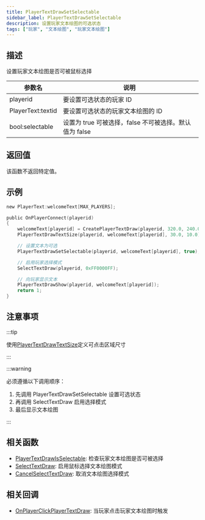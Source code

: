 ```yaml
---
title: PlayerTextDrawSetSelectable
sidebar_label: PlayerTextDrawSetSelectable
description: 设置玩家文本绘图的可选状态
tags: ["玩家", "文本绘图", "玩家文本绘图"]
---
```


## 描述

设置玩家文本绘图是否可被鼠标选择

| 参数名            | 说明                                                   |
| ----------------- | ------------------------------------------------------ |
| playerid          | 要设置可选状态的玩家 ID                                |
| PlayerText:textid | 要设置可选状态的玩家文本绘图的 ID                      |
| bool:selectable   | 设置为 true 可被选择，false 不可被选择。默认值为 false |

## 返回值

该函数不返回特定值。

## 示例

```c
new PlayerText:welcomeText[MAX_PLAYERS];

public OnPlayerConnect(playerid)
{
    welcomeText[playerid] = CreatePlayerTextDraw(playerid, 320.0, 240.0, "Welcome to my server");
    PlayerTextDrawTextSize(playerid, welcomeText[playerid], 30.0, 10.0);

    // 设置文本为可选
    PlayerTextDrawSetSelectable(playerid, welcomeText[playerid], true);

    // 启用玩家选择模式
    SelectTextDraw(playerid, 0xFF0000FF);

    // 向玩家显示文本
    PlayerTextDrawShow(playerid, welcomeText[playerid]);
    return 1;
}
```

## 注意事项

:::tip

使用[PlayerTextDrawTextSize](PlayerTextDrawTextSize)定义可点击区域尺寸

:::

:::warning

必须遵循以下调用顺序：

1. 先调用 PlayerTextDrawSetSelectable 设置可选状态
2. 再调用 SelectTextDraw 启用选择模式
3. 最后显示文本绘图

:::

## 相关函数

- [PlayerTextDrawIsSelectable](PlayerTextDrawIsSelectable): 检查玩家文本绘图是否可被选择
- [SelectTextDraw](SelectTextDraw): 启用鼠标选择文本绘图模式
- [CancelSelectTextDraw](CancelSelectTextDraw): 取消文本绘图选择模式

## 相关回调

- [OnPlayerClickPlayerTextDraw](../callbacks/OnPlayerClickPlayerTextDraw): 当玩家点击玩家文本绘图时触发
